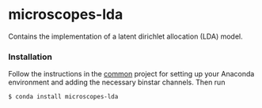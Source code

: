 # microscopes-lda 

Contains the implementation of a latent dirichlet allocation (LDA) model. 

### Installation 
Follow the instructions in the [common](https://github.com/datamicroscopes/common) project for setting up your Anaconda environment and adding the necessary binstar channels. Then run

    $ conda install microscopes-lda
